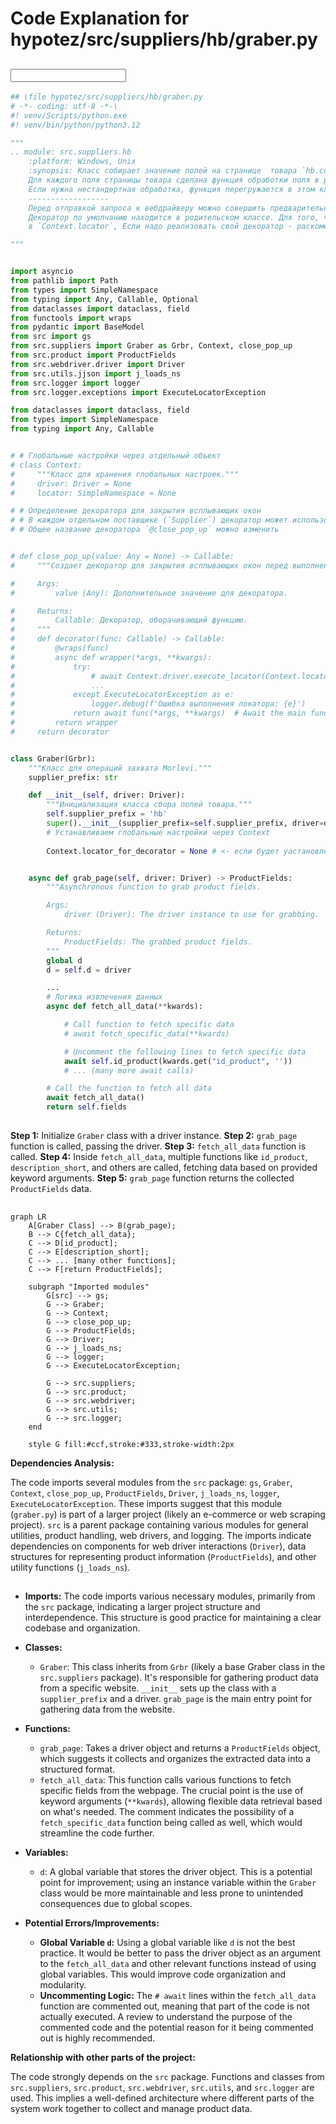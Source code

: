 # Code Explanation for hypotez/src/suppliers/hb/graber.py

## <input code>

```python
## \file hypotez/src/suppliers/hb/graber.py
# -*- coding: utf-8 -*-\
#! venv/Scripts/python.exe
#! venv/bin/python/python3.12

"""
.. module: src.suppliers.hb 
	:platform: Windows, Unix
	:synopsis: Класс собирает значение полей на странице  товара `hb.co.il`. 
    Для каждого поля страницы товара сделана функция обработки поля в родительском классе.
    Если нужна нестандертная обработка, функция перегружается в этом классе.
    ------------------
    Перед отправкой запроса к вебдрайверу можно совершить предварительные действия через декоратор. 
    Декоратор по умолчанию находится в родительском классе. Для того, чтобы декоратор сработал надо передать значение 
    в `Context.locator`, Если надо реализовать свой декоратор - раскоментируйте строки с декоратором и переопределите его поведение

"""


import asyncio
from pathlib import Path
from types import SimpleNamespace
from typing import Any, Callable, Optional
from dataclasses import dataclass, field
from functools import wraps
from pydantic import BaseModel
from src import gs
from src.suppliers import Graber as Grbr, Context, close_pop_up
from src.product import ProductFields
from src.webdriver.driver import Driver
from src.utils.jjson import j_loads_ns
from src.logger import logger
from src.logger.exceptions import ExecuteLocatorException

from dataclasses import dataclass, field
from types import SimpleNamespace
from typing import Any, Callable


# # Глобальные настройки через отдельный объект
# class Context:
#     """Класс для хранения глобальных настроек."""
#     driver: Driver = None
#     locator: SimpleNamespace = None

# # Определение декоратора для закрытия всплывающих окон
# # В каждом отдельном поставщике (`Supplier`) декоратор может использоваться в индивидуальных целях
# # Общее название декоратора `@close_pop_up` можно изменить 


# def close_pop_up(value: Any = None) -> Callable:
#     """Создает декоратор для закрытия всплывающих окон перед выполнением основной логики функции.

#     Args:
#         value (Any): Дополнительное значение для декоратора.

#     Returns:
#         Callable: Декоратор, оборачивающий функцию.
#     """
#     def decorator(func: Callable) -> Callable:
#         @wraps(func)
#         async def wrapper(*args, **kwargs):
#             try:
#                 # await Context.driver.execute_locator(Context.locator.close_pop_up)  # Await async pop-up close  
#                 ... 
#             except ExecuteLocatorException as e:
#                 logger.debug(f'Ошибка выполнения локатора: {e}')
#             return await func(*args, **kwargs)  # Await the main function
#         return wrapper
#     return decorator


class Graber(Grbr):
    """Класс для операций захвата Morlevi."""
    supplier_prefix: str

    def __init__(self, driver: Driver):
        """Инициализация класса сбора полей товара."""
        self.supplier_prefix = 'hb'
        super().__init__(supplier_prefix=self.supplier_prefix, driver=driver)
        # Устанавливаем глобальные настройки через Context
        
        Context.locator_for_decorator = None # <- если будет уастановлено значение - то оно выполнится в декораторе `@close_pop_up`


    async def grab_page(self, driver: Driver) -> ProductFields:
        """Asynchronous function to grab product fields.

        Args:
            driver (Driver): The driver instance to use for grabbing.

        Returns:
            ProductFields: The grabbed product fields.
        """
        global d
        d = self.d = driver  

        ...
        # Логика извлечения данных
        async def fetch_all_data(**kwards):

            # Call function to fetch specific data
            # await fetch_specific_data(**kwards)  

            # Uncomment the following lines to fetch specific data
            await self.id_product(kwards.get("id_product", ''))
            # ... (many more await calls)

        # Call the function to fetch all data
        await fetch_all_data()
        return self.fields
```

## <algorithm>

**Step 1:** Initialize `Graber` class with a driver instance.
**Step 2:**  `grab_page` function is called, passing the driver.
**Step 3:**  `fetch_all_data` function is called.
**Step 4:**  Inside `fetch_all_data`, multiple functions like `id_product`, `description_short`, and others are called, fetching data based on provided keyword arguments.
**Step 5:**  `grab_page` function returns the collected `ProductFields` data.


## <mermaid>

```mermaid
graph LR
    A[Graber Class] --> B(grab_page);
    B --> C{fetch_all_data};
    C --> D[id_product];
    C --> E[description_short];
    C --> ... [many other functions];
    C --> F[return ProductFields];
    
    subgraph "Imported modules"
        G[src] --> gs;
        G --> Graber;
        G --> Context;
        G --> close_pop_up;
        G --> ProductFields;
        G --> Driver;
        G --> j_loads_ns;
        G --> logger;
        G --> ExecuteLocatorException;

        G --> src.suppliers;
        G --> src.product;
        G --> src.webdriver;
        G --> src.utils;
        G --> src.logger;
    end
    
    style G fill:#ccf,stroke:#333,stroke-width:2px
```

**Dependencies Analysis:**

The code imports several modules from the `src` package: `gs`, `Graber`, `Context`, `close_pop_up`, `ProductFields`, `Driver`, `j_loads_ns`, `logger`, `ExecuteLocatorException`.  These imports suggest that this module (`graber.py`) is part of a larger project (likely an e-commerce or web scraping project). `src` is a parent package containing various modules for general utilities, product handling, web drivers, and logging.  The imports indicate dependencies on components for web driver interactions (`Driver`), data structures for representing product information (`ProductFields`), and other utility functions (`j_loads_ns`).


## <explanation>

* **Imports:** The code imports various necessary modules, primarily from the `src` package, indicating a larger project structure and interdependence.  This structure is good practice for maintaining a clear codebase and organization.
* **Classes:**
    * `Graber`: This class inherits from `Grbr` (likely a base Graber class in the `src.suppliers` package). It's responsible for gathering product data from a specific website.  `__init__` sets up the class with a `supplier_prefix` and a driver.  `grab_page` is the main entry point for gathering data from the website.
* **Functions:**
    * `grab_page`:  Takes a driver object and returns a `ProductFields` object, which suggests it collects and organizes the extracted data into a structured format.
    * `fetch_all_data`:  This function calls various functions to fetch specific fields from the webpage.  The crucial point is the use of keyword arguments (`**kwards`), allowing flexible data retrieval based on what's needed. The comment indicates the possibility of a `fetch_specific_data` function being called as well, which would streamline the code further.

* **Variables:**
    * `d`: A global variable that stores the driver object.  This is a potential point for improvement; using an instance variable within the `Graber` class would be more maintainable and less prone to unintended consequences due to global scopes.


* **Potential Errors/Improvements:**
    * **Global Variable `d`:** Using a global variable like `d` is not the best practice.  It would be better to pass the driver object as an argument to the `fetch_all_data` and other relevant functions instead of using global variables. This would improve code organization and modularity.
    * **Uncommenting Logic:** The `# await` lines within the `fetch_all_data` function are commented out, meaning that part of the code is not actually executed. A review to understand the purpose of the commented code and the potential reason for it being commented out is highly recommended.


**Relationship with other parts of the project:**

The code strongly depends on the `src` package.  Functions and classes from `src.suppliers`, `src.product`, `src.webdriver`, `src.utils`, and `src.logger` are used. This implies a well-defined architecture where different parts of the system work together to collect and manage product data.